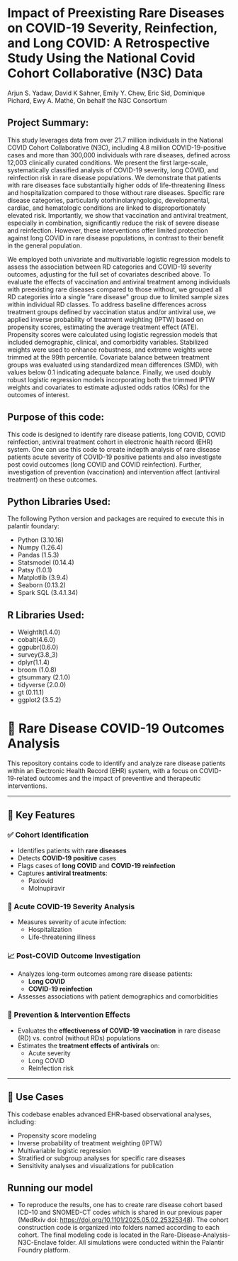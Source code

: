 # Impact of Preexisting Rare Diseases on COVID-19 Severity, Reinfection, and Long COVID: A Retrospective Study Using the National Covid Cohort Collaborative (N3C) Data
Arjun S. Yadaw, David K Sahner, Emily Y. Chew, Eric Sid, Dominique Pichard, Ewy A. Mathé, On behalf the N3C Consortium

## Project Summary: 
This study leverages data from over 21.7 million individuals in the National COVID Cohort Collaborative (N3C), including 4.8 million COVID-19-positive cases and more than 300,000 individuals with rare diseases, defined across 12,003 clinically curated conditions. We present the first large-scale, systematically classified analysis of COVID-19 severity, long COVID, and reinfection risk in rare disease populations. We demonstrate that patients with rare diseases face substantially higher odds of life-threatening illness and hospitalization compared to those without rare diseases. Specific rare disease categories, particularly otorhinolaryngologic, developmental, cardiac, and hematologic conditions are linked to disproportionately elevated risk. Importantly, we show that vaccination and antiviral treatment, especially in combination, significantly reduce the risk of severe disease and reinfection. However, these interventions offer limited protection against long COVID in rare disease populations, in contrast to their benefit in the general population.

We employed both univariate and multivariable logistic regression models to assess the association between RD categories and COVID-19 severity outcomes, adjusting for the full set of covariates described above. To evaluate the effects of vaccination and antiviral treatment among individuals with preexisting rare diseases compared to those without, we grouped all RD categories into a single "rare disease" group due to limited sample sizes within individual RD classes. To address baseline differences across treatment groups defined by vaccination status and/or antiviral use, we applied inverse probability of treatment weighting (IPTW) based on propensity scores, estimating the average treatment effect (ATE). Propensity scores were calculated using logistic regression models that included demographic, clinical, and comorbidity variables. Stabilized weights were used to enhance robustness, and extreme weights were trimmed at the 99th percentile. Covariate balance between treatment groups was evaluated using standardized mean differences (SMD), with values below 0.1 indicating adequate balance. Finally, we used doubly robust logistic regression models incorporating both the trimmed IPTW weights and covariates to estimate adjusted odds ratios (ORs) for the outcomes of interest. 

## Purpose of this code: 
This code is designed to identify rare disease patients, long COVID, COVID reinfection, antiviral treatment cohort in electronic health record (EHR) system. One can use this code to create indepth analysis of rare disease patients acute severity of COVID-19 positive patients and also investigate post covid outcomes (long COVID and COVID reinfection). Further, investigation of prevention (vaccination) and intervention affect (antiviral treatment) on these outcomes.  

## Python Libraries Used:
The following Python version and packages are required to execute this in palantir foundary:

* Python (3.10.16)
* Numpy (1.26.4)
* Pandas (1.5.3)
* Statsmodel (0.14.4)
* Patsy (1.0.1)
* Matplotlib (3.9.4)
* Seaborn (0.13.2)
* Spark SQL (3.4.1.34)

## R Libraries Used:
* WeightIt(1.4.0)
* cobalt(4.6.0)
* ggpubr(0.6.0)
* survey(3.8_3)
* dplyr(1.1.4)
* broom (1.0.8)
* gtsummary (2.1.0)
* tidyverse (2.0.0)
* gt (0.11.1)
* ggplot2 (3.5.2)

# 🧬 Rare Disease COVID-19 Outcomes Analysis

This repository contains code to identify and analyze rare disease patients within an Electronic Health Record (EHR) system, with a focus on COVID-19-related outcomes and the impact of preventive and therapeutic interventions.

---

## 🎯 Key Features

### ✅ Cohort Identification
- Identifies patients with **rare diseases**
- Detects **COVID-19 positive** cases
- Flags cases of **long COVID** and **COVID-19 reinfection**
- Captures **antiviral treatments**:
  - Paxlovid
  - Molnupiravir
 

### 🏥 Acute COVID-19 Severity Analysis
- Measures severity of acute infection:
  - Hospitalization
  - Life-threatening illness

### 📈 Post-COVID Outcome Investigation
- Analyzes long-term outcomes among rare disease patients:
  - **Long COVID**
  - **COVID-19 reinfection**
- Assesses associations with patient demographics and comorbidities

### 💉 Prevention & Intervention Effects
- Evaluates the **effectiveness of COVID-19 vaccination** in rare disease (RD) vs. control (without RDs) populations
- Estimates the **treatment effects of antivirals** on:
  - Acute severity
  - Long COVID
  - Reinfection risk

---

## 🔬 Use Cases

This codebase enables advanced EHR-based observational analyses, including:

- Propensity score modeling
- Inverse probability of treatment weighting (IPTW)
- Multivariable logistic regression
- Stratified or subgroup analyses for specific rare diseases
- Sensitivity analyses and visualizations for publication

## Running our model

- To reproduce the results, one has to create rare disease cohort based ICD-10 and SNOMED-CT codes which is shared in our previous paper (MedRxiv doi: https://doi.org/10.1101/2025.05.02.25325348). The cohort construction code is organized into folders named according to each cohort. The final modeling code is located in the Rare-Disease-Analysis-N3C-Enclave folder. All simulations were conducted within the Palantir Foundry platform.





